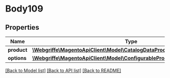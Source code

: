 # Body109

## Properties
Name | Type | Description | Notes
------------ | ------------- | ------------- | -------------
**product** | [**\Webgriffe\MagentoApiClient\Model\CatalogDataProductInterface**](CatalogDataProductInterface.md) |  | 
**options** | [**\Webgriffe\MagentoApiClient\Model\ConfigurableProductDataOptionInterface[]**](ConfigurableProductDataOptionInterface.md) |  | 

[[Back to Model list]](../README.md#documentation-for-models) [[Back to API list]](../README.md#documentation-for-api-endpoints) [[Back to README]](../README.md)


